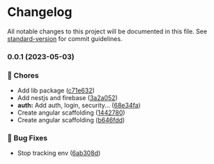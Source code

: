 # Changelog

All notable changes to this project will be documented in this file. See [standard-version](https://github.com/conventional-changelog/standard-version) for commit guidelines.

### 0.0.1 (2023-05-03)


### :truck: Chores

* Add lib package ([c71e632](https://github.com/Adriscream/ng-afpsicologia/commit/c71e6323d2a3b73ca6d5aa4388c3faeabd31739e))
* Add nestjs and firebase ([3a2a052](https://github.com/Adriscream/ng-afpsicologia/commit/3a2a052c436703549de1948fdde04e0dabfdf279))
* **auth:** Add auth, login, security... ([68e34fa](https://github.com/Adriscream/ng-afpsicologia/commit/68e34fac119601cb03877503045f9ec20097d41f))
* Create angular scaffolding ([1442780](https://github.com/Adriscream/ng-afpsicologia/commit/1442780e01eca8fce0bb696503fe6e8ac5ffb72a))
* Create angular scaffolding ([b646fdd](https://github.com/Adriscream/ng-afpsicologia/commit/b646fdd60f9ba3ddc14de54ff03b5bb7039764fb))


### :bug: Bug Fixes

* Stop tracking env ([6ab308d](https://github.com/Adriscream/ng-afpsicologia/commit/6ab308d24cd330aee27e068747dc259c5bf8d2a2))
